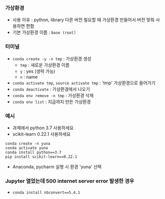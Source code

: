 
### 가상환경
- 사용 이유 : python, library 다른 버전 필요할 때 가상환경 만들어서 버전 맞춰 사용하면 편함
- 기본 가상환경 이름 : `base (root)`

### 터미널
- `conda create -y -n tmp` : 가상환경 생성
  - `tmp` : 새로운 가상환경 이름
  - `y` : yes (생략 가능)
  - `n` : name
- `conda activate tmp`, `source activate tmp` : 'tmp' 가상환경으로 들어가기
- `conda deactivate` : 가상환경에서 나오기
- `conda env remove -n tmp` : 가상환경 삭제
- `conda env list` : 지금까지 만든 가상환경 

### 예시
- 과제에서 python 3.7 사용하세요
- scikit-learn 0.22.1 사용하세요
```
conda create -n yuna
conda activate yuna
conda install python==3.7
pip install scikit-learn==0.22.1
```
- Anaconda, pycharm 실행 시 환경 'yuna' 선택

### Jupyter 열었는데 500 internet server error 발생한 경우
- `conda install nbconvert==5.4.1`

